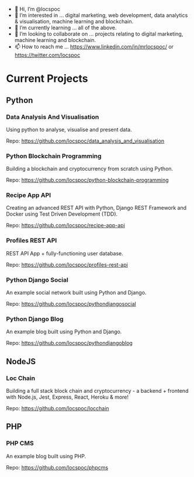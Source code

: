- 👋 Hi, I’m @locspoc
- 👀 I’m interested in ... digital marketing, web development, data analytics & visualisation, machine learning and blockchain.
- 🌱 I’m currently learning ... all of the above.
- 💞️ I’m looking to collaborate on ... projects relating to digital marketing, machine learning and blockchain.
- 📫 How to reach me ... https://www.linkedin.com/in/mrlocspoc/ or https://twitter.com/locspoc

# Current Projects

## Python

### Data Analysis And Visualisation

Using python to analyse, visualise and present data.

Repo: https://github.com/locspoc/data_analysis_and_visualisation

### Python Blockchain Programming

Building a blockchain and cryptocurrency from scratch using Python.

Repo: https://github.com/locspoc/python-blockchain-programming

### Recipe App API

Creating an advanced REST API with Python, Django REST Framework and Docker using Test Driven Development (TDD).

Repo: https://github.com/locspoc/recipe-app-api

### Profiles REST API

REST API App + fully-functioning user database.

Repo: https://github.com/locspoc/profiles-rest-api

### Python Django Social

An example social network built using Python and Django.

Repo: https://github.com/locspoc/pythondjangosocial

### Python Django Blog

An example blog built using Python and Django.

Repo: https://github.com/locspoc/pythondjangoblog

## NodeJS

### Loc Chain

Building a full stack block chain and cryptocurrency - a backend + frontend with Node.js, Jest, Express, React, Heroku & more!

Repo: https://github.com/locspoc/locchain

## PHP

### PHP CMS

An example blog built using PHP.

Repo: https://github.com/locspoc/phpcms

<!---
locspoc/locspoc is a ✨ special ✨ repository because its `README.md` (this file) appears on your GitHub profile.
You can click the Preview link to take a look at your changes.
--->
